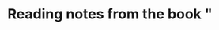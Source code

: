 # Reading notes from the book "<TITLE>" by <AUTHOR>

<THE ONE THING I WANT TO REMEMBER FROM THIS BOOK>

## Key Ideas

* **<IDEA>** - <DETAILS>

## Resources

* Links to relevant videos, blog posts, etc

